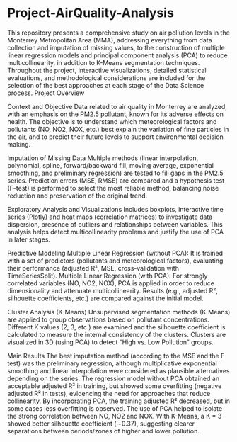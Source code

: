 # Project-AirQuality-Analysis
This repository presents a comprehensive study on air pollution levels in the Monterrey Metropolitan Area (MMA), addressing everything from data collection and imputation of missing values, to the construction of multiple linear regression models and principal component analysis (PCA) to reduce multicollinearity, in addition to K-Means segmentation techniques. Throughout the project, interactive visualizations, detailed statistical evaluations, and methodological considerations are included for the selection of the best approaches at each stage of the Data Science process.
Project Overview

Context and Objective
Data related to air quality in Monterrey are analyzed, with an emphasis on the PM2.5 pollutant, known for its adverse effects on health.
The objective is to understand which meteorological factors and pollutants (NO, NO2, NOX, etc.) best explain the variation of fine particles in the air, and to predict their future levels to support environmental decision making.

Imputation of Missing Data
Multiple methods (linear interpolation, polynomial, spline, forward/backward fill, moving average, exponential smoothing, and preliminary regression) are tested to fill gaps in the PM2.5 series.
Prediction errors (MSE, RMSE) are compared and a hypothesis test (F-test) is performed to select the most reliable method, balancing noise reduction and preservation of the original trend.

Exploratory Analysis and Visualizations
Includes boxplots, interactive time series (Plotly) and heat maps (correlation matrices) to investigate data dispersion, presence of outliers and relationships between variables.
This analysis helps detect multicollinearity problems and justify the use of PCA in later stages.

Predictive Modeling
Multiple Linear Regression (without PCA): It is trained with a set of predictors (pollutants and meteorological factors), evaluating their performance (adjusted R², MSE, cross-validation with TimeSeriesSplit).
Multiple Linear Regression (with PCA): For strongly correlated variables (NO, NO2, NOX), PCA is applied in order to reduce dimensionality and attenuate multicollinearity. Results (e.g., adjusted R², silhouette coefficients, etc.) are compared against the initial model.

Cluster Analysis (K-Means)
Unsupervised segmentation methods (K-Means) are applied to group observations based on pollutant concentrations.
Different K values ​​(2, 3, etc.) are examined and the silhouette coefficient is calculated to measure the internal consistency of the clusters.
Clusters are visualized in 3D (using PCA) to detect “High vs. Low Pollution” groups.

Main Results
The best imputation method (according to the MSE and the F test) was the preliminary regression, although multiplicative exponential smoothing and linear interpolation were considered as plausible alternatives depending on the series.
The regression model without PCA obtained an acceptable adjusted R² in training, but showed some overfitting (negative adjusted R² in tests), evidencing the need for approaches that reduce collinearity.
By incorporating PCA, the training adjusted R² decreased, but in some cases less overfitting is observed. The use of PCA helped to isolate the strong correlation between NO, NO2 and NOX.
With K-Means, a K = 3 showed better silhouette coefficient (∼0.37), suggesting clearer separations between periods/zones of higher and lower pollution.

